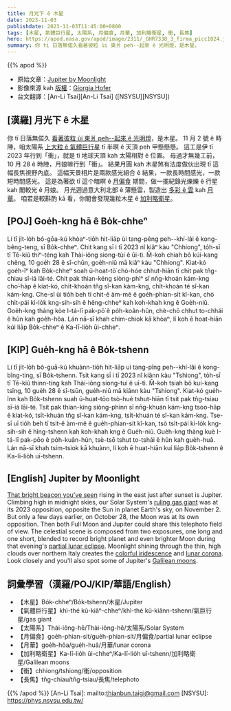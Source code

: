 ```yaml
---
title: 月光下 ê 木星
date: 2023-11-03
publishdate: 2023-11-03T11:45:00+0800
tags: [木星, 氣體巨行星, 太陽系, 月偏食, 月華, 加利略衛星, 衝, 長焦]
hero: https://apod.nasa.gov/apod/image/2311/_GHR7338_3_firma_picc1024.jpg
summary: 你 tī 日落無偌久看著彼粒 ùi 東爿 peh--起來 ê 光明燈，是木星。
---
```


{{% apod %}}

- 原始文章：[Jupiter by Moonlight](https://apod.nasa.gov/apod/ap231103.html)
- 影像來源 kah [版權][copyright]：[Giorgia Hofer](https://www.giorgiahoferphotography.com/)
- 台文翻譯：[An-Li Tsai][An-Li Tsai] ([NSYSU][NSYSU])

## [漢羅] 月光下 ê 木星
你 tī 日落無偌久 [看著彼粒 ùi 東爿 peh--起來 ê 光明燈][That bright beacon you've seen]，是木星。
11 月 2 號 ê 時陣，咱太陽系 [上大粒 ê 氣體巨行星][ruling gas giant] tī 半暝 ê 天頂 peh 甲懸懸懸。
這工是伊 tī 2023 年行到「衝」，就是 tī 地球天頂 kah 太陽相對 ê 位置。
毋過才無幾工前，10 月 28 ê 時陣，月娘嘛行到「衝」。
結果月圓 kah 木星煞有法度做伙出現 tī 這幅長焦視野內底。
這幅天景相片是兩款感光組合 ê 結果，一款長時間感光，一款短時間感光。
這是為著欲 tī 這个暗暝 ê [月偏食][partial lunar eclipse] 期間，做一擺紀錄光爍爍 ê 行星 kah 閣較光 ê 月娘。
月光迵過意大利北部 ê 薄懸雲，製造出 [多彩 ê 雲][colorful iridescence] kah [月華][lunar corona]。
咱若是較斟酌 kā 看，你閣會發現幾粒木星 ê [加利略衛星][Galilean moons]。

## [POJ] Goe̍h-kng hā ê Bo̍k-chheⁿ
Lí tī ji̍t-lo̍h bô-gōa-kú khòaⁿ-tio̍h hit-lia̍p ùi tang-pêng peh--khí-lâi ê kong-bêng-teng, sī Bo̍k-chheⁿ.
Chit kang sī i tī 2023 nî kiâⁿ kàu "Chhiong", to̍h-sī tī Tē-kiû thiⁿ-téng kah Thài-iông siong-tùi ê ūi-tì.
M̄-koh chiah bô kúi-kang chêng, 10 goe̍h 28 ê sî-chūn, goe̍h-niû mā kiâⁿ kàu "Chhiong".
Kiat-kó goe̍h-îⁿ kah Bo̍k-chheⁿ soah ū-hoat-tō͘ chò-hóe chhut-hiān tī chit pak tn̂g-chiau sī-iá lāi-té.
Chit pak thian-kéng siòng-phìⁿ sī nn̄g-khoán kám-kng cho͘-ha̍p ê kiat-kó, chi̍t-khoán tn̂g sî-kan kám-kng, chi̍t-khoán té sî-kan kám-kng.
Che-sī ūi tio̍h beh tī chit-ê àm-mê ê goe̍h-phian-si̍t kî-kan, chò chi̍t-pái kì-lo̍k kng-sih-sih ê hêng-chheⁿ kah koh-khah kng ê Goe̍h-niû.
Goe̍h-kng thàng kòe I-tá-lī pak-pō͘ ê po̍h-koân-hûn, chè-chō chhut to-chhái ê hûn kah goe̍h-hôa.
Lán nā-sī khah chim-chiok kā khòaⁿ, lí koh ē hoat-hiān kúi lia̍p Bo̍k-chheⁿ ê Ka-lī-lio̍h ūi-chheⁿ.

## [KIP] Gue̍h-kng hā ê Bo̍k-tshenn
Lí tī ji̍t-lo̍h bô-guā-kú khuànn-tio̍h hit-lia̍p uì tang-pîng peh--khí-lâi ê kong-bîng-ting, sī Bo̍k-tshenn.
Tsit kang sī i tī 2023 nî kiânn kàu "Tshiong", to̍h-sī tī Tē-kiû thinn-tíng kah Thài-iông siong-tuì ê uī-tì.
M̄-koh tsiah bô kuí-kang tsîng, 10 gue̍h 28 ê sî-tsūn, gue̍h-niû mā kiânn kàu "Tshiong".
Kiat-kó gue̍h-înn kah Bo̍k-tshenn suah ū-huat-tōo tsò-hué tshut-hiān tī tsit pak tn̂g-tsiau sī-iá lāi-té.
Tsit pak thian-kíng siòng-phìnn sī nn̄g-khuán kám-kng tsoo-ha̍p ê kiat-kó, tsi̍t-khuán tn̂g sî-kan kám-kng, tsi̍t-khuán té sî-kan kám-kng.
Tse-sī uī tio̍h beh tī tsit-ê àm-mê ê gue̍h-phian-si̍t kî-kan, tsò tsi̍t-pái kì-lo̍k kng-sih-sih ê hîng-tshenn kah koh-khah kng ê Gue̍h-niû.
Gue̍h-kng thàng kuè I-tá-lī pak-pōo ê po̍h-kuân-hûn, tsè-tsō tshut to-tshái ê hûn kah gue̍h-huâ.
Lán nā-sī khah tsim-tsiok kā khuànn, lí koh ē huat-hiān kuí lia̍p Bo̍k-tshenn ê Ka-lī-lio̍h uī-tshenn.

## [English] Jupiter by Moonlight
[That bright beacon you've seen][That bright beacon you've seen] rising in the east just after sunset is Jupiter.
Climbing high in midnight skies, our Solar System's [ruling gas giant][ruling gas giant] was at its 2023 opposition, opposite the Sun in planet Earth's sky, on November 2.
But only a few days earlier, on October 28, the Moon was at its own opposition.
Then both Full Moon and Jupiter could share this telephoto field of view.
The celestial scene is composed from two exposures, one long and one short, blended to record bright planet and even brighter Moon during that evening's [partial lunar eclipse][partial lunar eclipse].
Moonlight shining through the thin, high clouds over northern Italy creates the [colorful iridescence][colorful iridescence] and [lunar corona][lunar corona].
Look closely and you'll also spot some of Jupiter's [Galilean moons][Galilean moons].

## 詞彙學習（漢羅/POJ/KIP/華語/English）
- 【木星】Bo̍k-chheⁿ/Bo̍k-tshenn/木星/Jupiter
- 【氣體巨行星】khì-thé kū-kiâⁿ-chheⁿ/khì-thé kū-kiânn-tshenn/氣巨行星/gas giant
- 【太陽系】Thài-iông-hē/Thài-iông-hē/太陽系/Solar System
- 【月偏食】goe̍h-phian-si̍t/gue̍h-phian-si̍t/月偏食/partial lunar eclipse
- 【月華】goe̍h-hôa/gue̍h-huâ/月華/lunar corona
- 【加利略衛星】Ka-lī-lio̍h ūi-chheⁿ/Ka-lī-lio̍h uī-tshenn/加利略衛星/Galilean moons
- 【衝】chhiong/tshiong/衝/opposition
- 【長焦】tn̂g-chiau/tn̂g-tsiau/長焦/telephoto

{{% /apod %}}
[An-Li Tsai]: mailto:thianbun.taigi@gmail.com
[NSYSU]: https://phys.nsysu.edu.tw/

[copyright]: https://apod.nasa.gov/apod/fap/lib/about_apod.html#srapply
[License]: https://creativecommons.org/licenses/by/2.0/

[That bright beacon you've seen]:https://earthsky.org/astronomy-essentials/jupiter-at-opposition-closest-brightest-best/
[ruling gas giant]:https://science.nasa.gov/jupiter/
[partial lunar eclipse]:https://apod.nasa.gov/apod/ap231029.html
[colorful iridescence]:https://apod.nasa.gov/apod/ap211204.html
[lunar corona]:https://apod.nasa.gov/apod/ap210119.html
[Galilean moons]:https://www.nasa.gov/history/410-years-ago-galileo-discovers-jupiters-moons/
